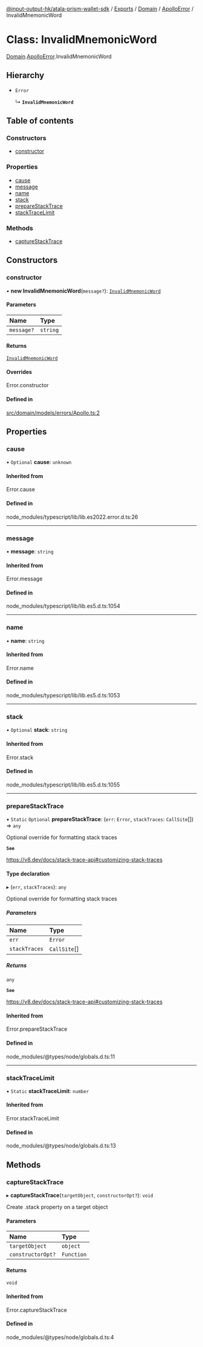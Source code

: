 [@input-output-hk/atala-prism-wallet-sdk](../README.md) / [Exports](../modules.md) / [Domain](../modules/Domain.md) / [ApolloError](../modules/Domain.ApolloError.md) / InvalidMnemonicWord

# Class: InvalidMnemonicWord

[Domain](../modules/Domain.md).[ApolloError](../modules/Domain.ApolloError.md).InvalidMnemonicWord

## Hierarchy

- `Error`

  ↳ **`InvalidMnemonicWord`**

## Table of contents

### Constructors

- [constructor](Domain.ApolloError.InvalidMnemonicWord.md#constructor)

### Properties

- [cause](Domain.ApolloError.InvalidMnemonicWord.md#cause)
- [message](Domain.ApolloError.InvalidMnemonicWord.md#message)
- [name](Domain.ApolloError.InvalidMnemonicWord.md#name)
- [stack](Domain.ApolloError.InvalidMnemonicWord.md#stack)
- [prepareStackTrace](Domain.ApolloError.InvalidMnemonicWord.md#preparestacktrace)
- [stackTraceLimit](Domain.ApolloError.InvalidMnemonicWord.md#stacktracelimit)

### Methods

- [captureStackTrace](Domain.ApolloError.InvalidMnemonicWord.md#capturestacktrace)

## Constructors

### constructor

• **new InvalidMnemonicWord**(`message?`): [`InvalidMnemonicWord`](Domain.ApolloError.InvalidMnemonicWord.md)

#### Parameters

| Name | Type |
| :------ | :------ |
| `message?` | `string` |

#### Returns

[`InvalidMnemonicWord`](Domain.ApolloError.InvalidMnemonicWord.md)

#### Overrides

Error.constructor

#### Defined in

[src/domain/models/errors/Apollo.ts:2](https://github.com/input-output-hk/atala-prism-wallet-sdk-ts/blob/3f28060/src/domain/models/errors/Apollo.ts#L2)

## Properties

### cause

• `Optional` **cause**: `unknown`

#### Inherited from

Error.cause

#### Defined in

node_modules/typescript/lib/lib.es2022.error.d.ts:26

___

### message

• **message**: `string`

#### Inherited from

Error.message

#### Defined in

node_modules/typescript/lib/lib.es5.d.ts:1054

___

### name

• **name**: `string`

#### Inherited from

Error.name

#### Defined in

node_modules/typescript/lib/lib.es5.d.ts:1053

___

### stack

• `Optional` **stack**: `string`

#### Inherited from

Error.stack

#### Defined in

node_modules/typescript/lib/lib.es5.d.ts:1055

___

### prepareStackTrace

▪ `Static` `Optional` **prepareStackTrace**: (`err`: `Error`, `stackTraces`: `CallSite`[]) => `any`

Optional override for formatting stack traces

**`See`**

https://v8.dev/docs/stack-trace-api#customizing-stack-traces

#### Type declaration

▸ (`err`, `stackTraces`): `any`

Optional override for formatting stack traces

##### Parameters

| Name | Type |
| :------ | :------ |
| `err` | `Error` |
| `stackTraces` | `CallSite`[] |

##### Returns

`any`

**`See`**

https://v8.dev/docs/stack-trace-api#customizing-stack-traces

#### Inherited from

Error.prepareStackTrace

#### Defined in

node_modules/@types/node/globals.d.ts:11

___

### stackTraceLimit

▪ `Static` **stackTraceLimit**: `number`

#### Inherited from

Error.stackTraceLimit

#### Defined in

node_modules/@types/node/globals.d.ts:13

## Methods

### captureStackTrace

▸ **captureStackTrace**(`targetObject`, `constructorOpt?`): `void`

Create .stack property on a target object

#### Parameters

| Name | Type |
| :------ | :------ |
| `targetObject` | `object` |
| `constructorOpt?` | `Function` |

#### Returns

`void`

#### Inherited from

Error.captureStackTrace

#### Defined in

node_modules/@types/node/globals.d.ts:4
